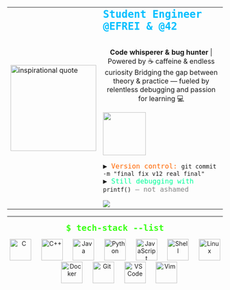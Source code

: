 <table border="0" cellspacing="0" cellpadding="0">
  <tr>
    <td align="left" width="200">
      <img src="https://64.media.tumblr.com/eb0ff3d510cd1c6397b7cd8ec0a78a32/3f205e2cdfbaa58c-57/s1280x1920/c7d7191fff01c98d99b2ee3f88fe8511330c3d4b.gif" alt="inspirational quote" width="200" />
    </td>
    <td align="left">
      <strong style="font-size:24px; color:#00bfff; font-family: 'Fira Code', monospace;">
        Student Engineer @EFREI & @42 
        <br>  
      </strong>
      <br>
    <p align="center">
  <strong>Code whisperer & bug hunter</strong> | Powered by ☕ caffeine & endless curiosity  
  Bridging the gap between theory & practice — fueled by relentless debugging and passion for learning 💻  
</p>
<img src="https://media3.giphy.com/media/v1.Y2lkPTc5MGI3NjExOG9kdHkxeGllaDJmbnZ0bDQ5Z3EyejM2ejYxcm1sbzFqNTZiYzg5dCZlcD12MV9pbnRlcm5hbF9naWZfYnlfaWQmY3Q9Zw/cO1uqpX9FkkBaOLSoS/giphy.gif" width= "100" />
<p align="left" style="font-family: 'Fira Code', monospace;">
    ▶️ <span style="color:#ff6600;">Version control:</span> <code>git commit -m "final fix v12 real final"</code> <br>
  ▶️ <span style="color:#00ff99;">Still debugging with</span> <code>printf()</code> <span style="color:#888">— not ashamed             </span>
</p>

<img alig="left" src="https://readme-typing-svg.demolab.com?font=Fira+Code&pause=200&color=FF0000&center=true&vCenter=true&width=600&lines=if%20%28%21coffee%29%20throw%20new%20Error%28%27System%20shutdown%27%29%3B" />
    </td>
  </tr>
</table>

---

<p align="center">
  <strong style="font-size:20px; color:#39FF14; font-family: 'Fira Code', monospace;">
    $ tech-stack --list
  </strong>
</p>

<p align="center">
  <img src="https://cdn.jsdelivr.net/gh/devicons/devicon/icons/c/c-original.svg" alt="C" width="50" height="50"/> &nbsp;&nbsp;&nbsp;&nbsp;
  <img src="https://cdn.jsdelivr.net/gh/devicons/devicon/icons/cplusplus/cplusplus-original.svg" alt="C++" width="50" height="50"/> &nbsp;&nbsp;&nbsp;&nbsp;
  <img src="https://cdn.jsdelivr.net/gh/devicons/devicon/icons/java/java-original.svg" alt="Java" width="50" height="50"/> &nbsp;&nbsp;&nbsp;&nbsp;
  <img src="https://cdn.jsdelivr.net/gh/devicons/devicon/icons/python/python-original.svg" alt="Python" width="50" height="50"/> &nbsp;&nbsp;&nbsp;&nbsp;
  <img src="https://cdn.jsdelivr.net/gh/devicons/devicon/icons/javascript/javascript-original.svg" alt="JavaScript" width="50" height="50"/> &nbsp;&nbsp;&nbsp;&nbsp;
  <img src="https://cdn.jsdelivr.net/gh/devicons/devicon/icons/bash/bash-original.svg" alt="Shell" width="50" height="50"/> &nbsp;&nbsp;&nbsp;&nbsp;
  <img src="https://cdn.jsdelivr.net/gh/devicons/devicon/icons/linux/linux-original.svg" alt="Linux" width="50" height="50"/> &nbsp;&nbsp;&nbsp;&nbsp;
  <img src="https://cdn.jsdelivr.net/gh/devicons/devicon/icons/docker/docker-original.svg" alt="Docker" width="50" height="50"/> &nbsp;&nbsp;&nbsp;&nbsp;
  <img src="https://cdn.jsdelivr.net/gh/devicons/devicon/icons/git/git-original.svg" alt="Git" width="50" height="50"/> &nbsp;&nbsp;&nbsp;&nbsp;
  <img src="https://cdn.jsdelivr.net/gh/devicons/devicon/icons/vscode/vscode-original.svg" alt="VS Code" width="50" height="50"/> &nbsp;&nbsp;&nbsp;&nbsp;
  <img src="https://cdn.jsdelivr.net/gh/devicons/devicon/icons/vim/vim-original.svg" alt="Vim" width="50" height="50"/>
</p>

